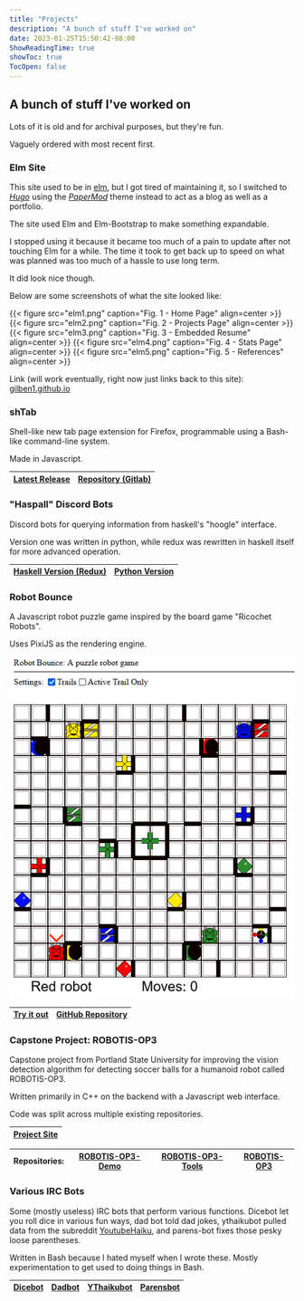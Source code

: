 ```yaml
---
title: "Projects"
description: "A bunch of stuff I've worked on"
date: 2023-01-25T15:50:42-08:00
ShowReadingTime: true
showToc: true
TocOpen: false
---
```


## A bunch of stuff I've worked on
Lots of it is old and for archival purposes, but they're fun. 

Vaguely ordered with most recent first.

### Elm Site
This site used to be in [elm](https://elm-lang.org/), but I got tired of maintaining it, so I switched to [*Hugo*](https://gohugo.io/) using the [*PaperMod*](https://github.com/adityatelange/hugo-PaperMod) theme instead to act as a blog as well as a portfolio.

The site used Elm and Elm-Bootstrap to make something expandable.

I stopped using it because it became too much of a pain to update after not touching Elm for a while. The time it took to get back up to speed on what was planned was too much of a hassle to use long term.

It did look nice though.

Below are some screenshots of what the site looked like:

{{< figure src="elm1.png" caption="Fig. 1 - Home Page" align=center >}}
{{< figure src="elm2.png" caption="Fig. 2 - Projects Page" align=center >}}
{{< figure src="elm3.png" caption="Fig. 3 - Embedded Resume" align=center >}}
{{< figure src="elm4.png" caption="Fig. 4 - Stats Page" align=center >}}
{{< figure src="elm5.png" caption="Fig. 5 - References" align=center >}}

Link (will work eventually, right now just links back to this site): [gilben1.github.io](https://gilben1.github.io)

### shTab
Shell-like new tab page extension for Firefox, programmable using a Bash-like command-line system.

Made in Javascript.

| [Latest Release](https://gitlab.com/gilben/shTab/-/releases/0.6.4) | [Repository (Gitlab)](https://gitlab.com/gilben/shTab) |
| --- | --- |

### "Haspall" Discord Bots
Discord bots for querying information from haskell's "hoogle" interface. 

Version one was written in python, while redux was rewritten in haskell itself for more advanced operation.

| [Haskell Version (Redux)](https://gitlab.com/gilben/haspall-redux) | [Python Version](https://gitlab.com/gilben/haspall) |
| --- | --- |

### Robot Bounce
A Javascript robot puzzle game inspired by the board game "Ricochet Robots".

Uses PixiJS as the rendering engine.

![](robot1.png#center)

| [Try it out](https://gilbertdev.net/robot-bounce/) | [GitHub Repository](https://github.com/gilben1/robot-bounce) |
| --- | --- |

### Capstone Project: ROBOTIS-OP3
Capstone project from Portland State University for improving the vision detection algorithm for detecting soccer balls for a humanoid robot called ROBOTIS-OP3.

Written primarily in C++ on the backend with a Javascript web interface.

Code was split across multiple existing repositories.

| [Project Site](https://capstoneteamd.wixsite.com/home) |
| - |

| Repositories: | [ROBOTIS-OP3-Demo](https://github.com/Sappytomb796/ROBOTIS-OP3-Demo) | [ROBOTIS-OP3-Tools](https://github.com/Sappytomb796/ROBOTIS-OP3-Tools) | [ROBOTIS-OP3](https://github.com/Sappytomb796/ROBOTIS-OP3) |
| - | - | - | - |

### Various IRC Bots
Some (mostly useless) IRC bots that perform various functions. Dicebot let you roll dice in various fun ways, dad bot told dad jokes, ythaikubot pulled data from the subreddit [YoutubeHaiku](https://old.reddit.com/r/YoutubeHaiku), and parens-bot fixes those pesky loose parentheses.

Written in Bash because I hated myself when I wrote these. Mostly experimentation to get used to doing things in Bash.

| [Dicebot](https://gitlab.com/gilben/dicebot) | [Dadbot](https://gitlab.com/gilben/dadbot) | [YThaikubot](https://gitlab.com/gilben/ythaikubot) | [Parensbot](https://gitlab.com/gilben/parens-bot) |
| - | - | - | - |